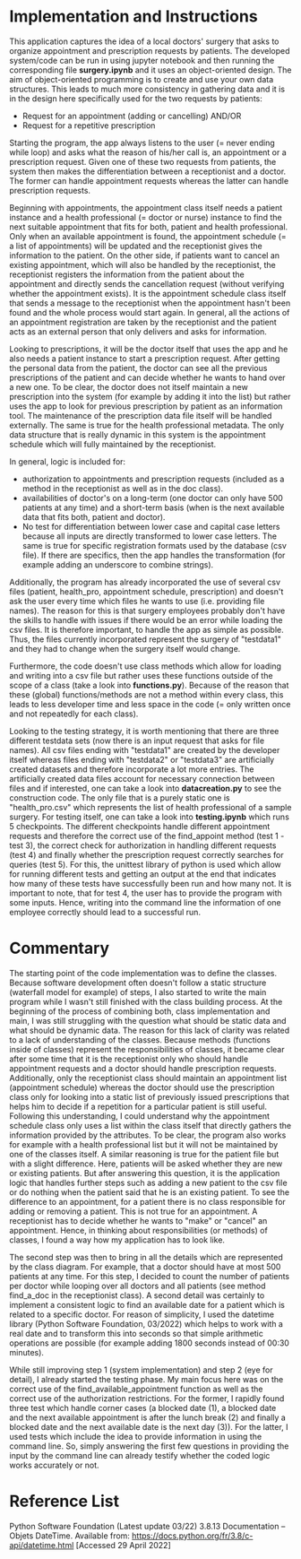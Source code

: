 # Implementation and Instructions

This application captures the idea of a local doctors' surgery that asks to organize appointment and prescription requests by patients. The developed system/code can be run in using jupyter notebook and then running the corresponding file **surgery.ipynb** and it uses an object-oriented design. The aim of object-oriented programming is to create and use your own data structures. This leads to much more consistency in gathering data and it is in the design here specifically used for the two requests by patients:

- Request for an appointment (adding or cancelling)
AND/OR
- Request for a repetitive prescription

Starting the program, the app always listens to the user (= never ending while loop) and asks what the reason of his/her call is, an appointment or a prescription request. Given one of these two requests from patients, the system then makes the differentiation between a receptionist and a doctor. The former can handle appointment requests whereas the latter can handle prescription requests. 

Beginning with appointments, the appointment class itself needs a patient instance and a health professional (= doctor or nurse) instance to find the next suitable appointment that fits for both, patient and health professional. Only when an available appointment is found, the appointment schedule (= a list of appointments) will be updated and the receptionist gives the information to the patient. On the other side, if patients want to cancel an existing appointment, which will also be handled by the receptionist, the receptionist registers the information from the patient about the appointment and directly sends the cancellation request (without verifying whether the appointment exists). It is the appointment schedule class itself that sends a message to the receptionist when the appointment hasn't been found and the whole process would start again. In general, all the actions of an appointment registration are taken by the receptionist and the patient acts as an external person that only delivers and asks for information.

Looking to prescriptions, it will be the doctor itself that uses the app and he also needs a patient instance to start a prescription request. After getting the personal data from the patient, the doctor can see all the previous prescriptions of the patient and can decide whether he wants to hand over a new one. To be clear, the doctor does not itself maintain a new prescription into the system (for example by adding it into the list) but rather uses the app to look for previous prescription by patient as an information tool. The maintenance of the prescription data file itself will be handled externally. The same is true for the health professional metadata. The only data structure that is really dynamic in this system is the appointment schedule which will fully maintained by the receptionist.

In general, logic is included for:

- authorization to appointments and prescription requests (included as a method in the receptionist as well as in the doc class).
- availabilities of doctor's on a long-term (one doctor can only have 500 patients at any time) and a short-term basis (when is the next available data that fits both, patient and doctor).
- No test for differentiation between lower case and capital case letters because all inputs are directly transformed to lower case letters. The same is true for specific registration formats used by the database (csv file). If there are specifics, then the app handles the transformation (for example adding an underscore to combine strings).

Additionally, the program has already incorporated the use of several csv files (patient, health_pro, appointment schedule, prescription) and doesn't ask the user every time which files he wants to use (i.e. providing file names). The reason for this is that surgery employees probably don't have the skills to handle with issues if there would be an error while loading the csv files. It is therefore important, to handle the app as simple as possible. Thus, the files currently incorporated represent the surgery of "testdata1" and they had to change when the surgery itself would change.   

Furthermore, the code doesn't use class methods which allow for loading and writing into a csv file but rather uses these functions outside of the scope of a class (take a look into **functions.py**). Because of the reason that these (global) functions/methods are not a method within every class, this leads to less developer time and less space in the code (= only written once and not repeatedly for each class).

Looking to the testing strategy, it is worth mentioning that there are three different testdata sets (now there is an input request that asks for file names). All csv files ending with "testdata1" are created by the developer itself whereas files ending with "testdata2" or "testdata3" are artificially created datasets and therefore incorporate a lot more entries. The artificially created data files account for necessary connection between files and if interested, one can take a look into **datacreation.py** to see the construction code. The only file that is a purely static one is "health_pro.csv" which represents the list of health professional of a sample surgery. For testing itself, one can take a look into **testing.ipynb** which runs 5 checkpoints. The different checkpoints handle different appointment requests and therefore the correct use of the find_appoint method (test 1 - test 3), the correct check for authorization in handling different requests (test 4) and finally whether the prescription request correctly searches for queries (test 5). For this, the unittest library of python is used which allow for running different tests and getting an output at the end that indicates how many of these tests have successfully been run and how many not. It is important to note, that for test 4, the user has to provide the program with some inputs. Hence, writing into the command line the information of one employee correctly should lead to a successful run.

# Commentary

The starting point of the code implementation was to define the classes. Because software development often doesn't follow a static structure (waterfall model for example) of steps, I also started to write the main program while I wasn't still finished with the class building process. At the beginning of the process of combining both, class implementation and main, I was still struggling with the question what should be static data and what should be dynamic data. The reason for this lack of clarity was related to a lack of understanding of the classes. Because methods (functions inside of classes) represent the responsibilities of classes, it became clear after some time that it is the receptionist only who should handle appointment requests and a doctor should handle prescription requests. Additionally, only the receptionist class should maintain an appointment list (appointment schedule) whereas the doctor should use the prescription class only for looking into a static list of previously issued prescriptions that helps him to decide if a repetition for a particular patient is still useful. Following this understanding, I could understand why the appointment schedule class only uses a list within the class itself that directly gathers the information provided by the attributes. To be clear, the program also works for example with a health professional list but it will not be maintained by one of the classes itself. A similar reasoning is true for the patient file but with a slight difference. Here, patients will be asked whether they are new or existing patients. But after answering this question, it is the application logic that handles further steps such as adding a new patient to the csv file or do nothing when the patient said that he is an existing patient. To see the difference to an appointment, for a patient there is no class responsible for adding or removing a patient. This is not true for an appointment. A receptionist has to decide whether he wants to "make" or "cancel" an appointment. Hence, in thinking about responsibilities (or methods) of classes, I found a way how my application has to look like.

The second step was then to bring in all the details which are represented by the class diagram. For example, that a doctor should have at most 500 patients at any time. For this step, I decided to count the number of patients per doctor while looping over all doctors and all patients (see method find_a_doc in the receptionist class). A second detail was certainly to implement a consistent logic to find an available date for a patient which is related to a specific doctor. For reason of simplicity, I used the datetime library (Python Software Foundation, 03/2022) which helps to work with a real date and to transform this into seconds so that simple arithmetic operations are possible (for example adding 1800 seconds instead of 00:30 minutes).

While still improving step 1 (system implementation) and step 2 (eye for detail), I already started the testing phase. My main focus here was on the correct use of the find_available_appointment function as well as the correct use of the authorization restrictions. For the former, I rapidly found three test which handle corner cases (a blocked date (1), a blocked date and the next available appointment is after the lunch break (2) and finally a blocked date and the next available date is the next day (3)). For the latter, I used tests which include the idea to provide information in using the command line. So, simply answering the first few questions in providing the input by the command line can already testify whether the coded logic works accurately or not.

# Reference List

Python Software Foundation (Latest update 03/22) 3.8.13 Documentation – Objets DateTime. Available from: https://docs.python.org/fr/3.8/c-api/datetime.html [Accessed 29 April 2022]



